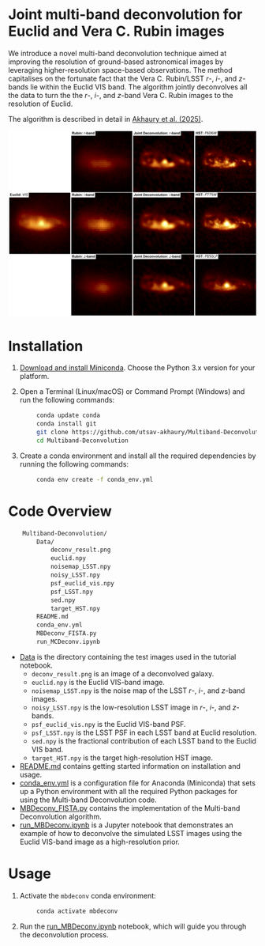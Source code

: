 # Joint multi-band deconvolution for Euclid and Vera C. Rubin images


We introduce a novel multi-band deconvolution technique aimed at improving the resolution of ground-based astronomical images by leveraging higher-resolution space-based observations. The method capitalises on the fortunate fact that the Vera C. Rubin/LSST $r$-, $i$-, and $z$-bands lie within the Euclid VIS band. The algorithm jointly deconvolves all the data to turn the the $r$-, $i$-, and $z$-band Vera C. Rubin images to the resolution of Euclid.

The algorithm is described in detail in [Akhaury et al. (2025)](https://doi.org/10.1051/0004-6361/202452308).   

<img src = "https://github.com/utsav-akhaury/Multiband-Deconvolution/blob/main/Data/deconv_result.png?raw=true" width="900">  

Installation
============

1) [Download and install Miniconda](http://conda.pydata.org/miniconda.html). Choose the Python 3.x version for your platform.

2) Open a Terminal (Linux/macOS) or Command Prompt (Windows) and run the following commands:

```bash
        conda update conda
        conda install git
        git clone https://github.com/utsav-akhaury/Multiband-Deconvolution
        cd Multiband-Deconvolution
```

3) Create a conda environment and install all the required dependencies by running the following commands:

```bash
        conda env create -f conda_env.yml
```

Code Overview
=============

```bash
    Multiband-Deconvolution/
        Data/
            deconv_result.png
            euclid.npy
            noisemap_LSST.npy
            noisy_LSST.npy
            psf_euclid_vis.npy
            psf_LSST.npy
            sed.npy
            target_HST.npy
        README.md
        conda_env.yml
        MBDeconv_FISTA.py
        run_MCDeconv.ipynb
```

* [Data](https://github.com/utsav-akhaury/Multiband-Deconvolution/tree/main/Data) is the directory containing the test images used in the tutorial notebook.
    * ``deconv_result.png`` is an image of a deconvolved galaxy.
    * ``euclid.npy`` is the Euclid VIS-band image.
    * ``noisemap_LSST.npy`` is the noise map of the LSST $r$-, $i$-, and $z$-band images.
    * ``noisy_LSST.npy`` is the low-resolution LSST image in $r$-, $i$-, and $z$-bands.
    * ``psf_euclid_vis.npy`` is the Euclid VIS-band PSF.
    * ``psf_LSST.npy`` is the LSST PSF in each LSST band at Euclid resolution.
    * ``sed.npy`` is the fractional contribution of each LSST band to the Euclid VIS band.
    * ``target_HST.npy`` is the target high-resolution HST image.
* [README.md](https://github.com/utsav-akhaury/Multiband-Deconvolution/blob/main/README.md) contains getting started information on installation and usage.
* [conda_env.yml](https://github.com/utsav-akhaury/Multiband-Deconvolution/blob/main/conda_env.yml) is a configuration file for Anaconda (Miniconda) that sets up a Python environment with all the required Python packages for using the Multi-band Deconvolution code.
* [MBDeconv_FISTA.py](https://github.com/utsav-akhaury/Multiband-Deconvolution/blob/main/MBDeconv_FISTA.py) contains the implementation of the Multi-band Deconvolution algorithm.
* [run_MBDeconv.ipynb](https://github.com/utsav-akhaury/Multiband-Deconvolution/blob/main/run_MBDeconv.ipynb) is a Jupyter notebook that demonstrates an example of how to deconvolve the simulated LSST images using the Euclid VIS-band image as a high-resolution prior.

Usage
=====

1) Activate the ``mbdeconv`` conda environment:

```bash
        conda activate mbdeconv
```

2) Run the [run_MBDeconv.ipynb](https://github.com/utsav-akhaury/Multiband-Deconvolution/blob/main/run_MBDeconv.ipynb) notebook, which will guide you through the deconvolution process.

